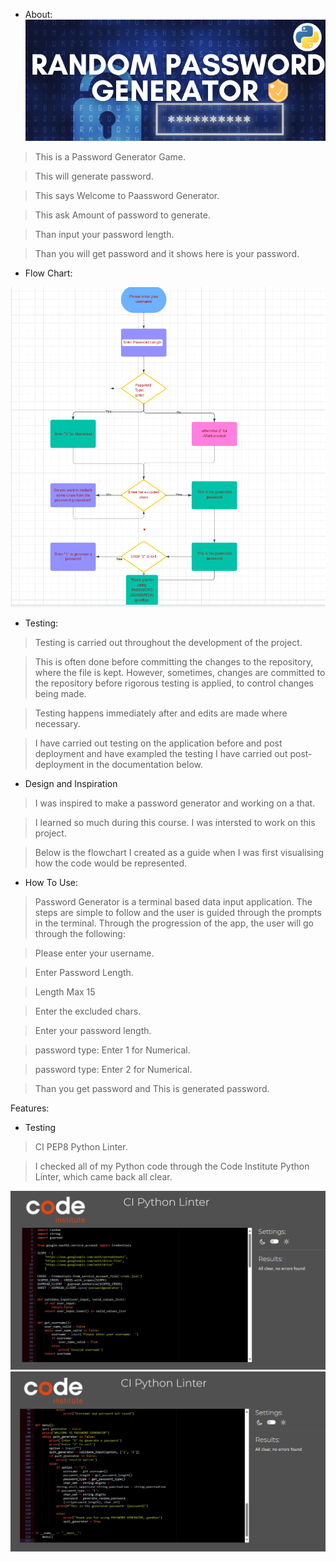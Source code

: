 * About:
![password screenshot](Assets/images/password2.png)
>This is a Password Generator Game.

>This will generate password.

>This says Welcome to Paassword Generator.

>This ask Amount of password to generate.

>Than input your password length.

>Than you will get password and it shows here is your password.

* Flow Chart:

![Flow Chart screenshot](Assets/images/password1.png)

* Testing:

>Testing is carried out throughout the development of the project.

>This is often done before committing the changes to the repository, where the file is kept. However, sometimes, changes are committed to the repository before rigorous testing is applied, to control changes being made.

> Testing happens immediately after and edits are made where necessary.

> I have carried out testing on the application before and post deployment and have exampled the testing I have carried out post-deployment in the documentation below. 

* Design and Inspiration
>I was inspired to make a password generator and working on a that.

>I learned so much during this course. I was intersted to work on this project.

>Below is the flowchart I created as a guide when I was first visualising how the code would be represented.


* How To Use:
>Password Generator is a terminal based data input application. The steps are simple to follow and the user is guided through the prompts in the terminal. Through the progression of the app, the user will go through the following:

>Please enter your username.

>Enter Password Length.

>Length Max 15

>Enter the excluded chars.

>Enter your password length.

>password type: Enter 1 for Numerical.

>password type: Enter 2 for Numerical.

>Than you get password and This is generated password.

Features:

* Testing

>CI PEP8 Python Linter.

>I checked all of my Python code through the Code Institute Python Linter, which came back all clear.

![python Linter Screenshot](Assets/images/password5.png)
![python Linter Screenshot](Assets/images/password6.png)
 
